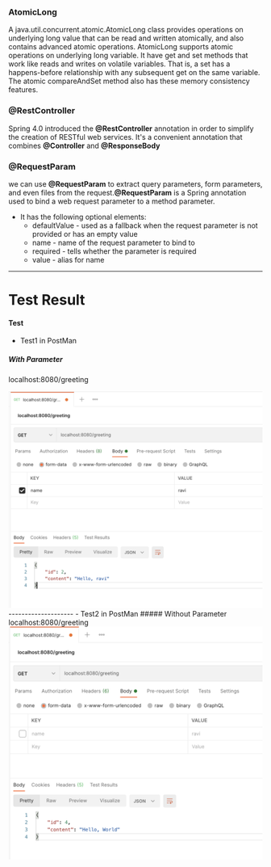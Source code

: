 ### AtomicLong
A java.util.concurrent.atomic.AtomicLong class provides operations on underlying long value that can be read and written atomically, and also contains advanced atomic operations. AtomicLong supports atomic operations on underlying long variable. It have get and set methods that work like reads and writes on volatile variables. That is, a set has a happens-before relationship with any subsequent get on the same variable. The atomic compareAndSet method also has these memory consistency features.

### @RestController
Spring 4.0 introduced the **@RestController** annotation in order to simplify the creation of RESTful web services. It's a convenient annotation that combines **@Controller** and **@ResponseBody**

### @RequestParam
we can use **@RequestParam** to extract query parameters, form parameters, and even files from the request.**@RequestParam** is a Spring annotation used to bind a web request parameter to a method parameter.

- It has the following optional elements:
  - defaultValue - used as a fallback when the request parameter is not provided or has an empty value 
  - name - name of the request parameter to bind to
  - required - tells whether the parameter is required
  - value - alias for name
----------
# Test Result

#### Test  

- Test1 in PostMan 
##### With Parameter
localhost:8080/greeting

<img src="image/test.png">
--------------------
- Test2 in PostMan
##### Without Parameter
localhost:8080/greeting

<img src="image/test2.png">
